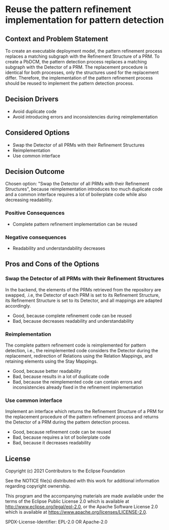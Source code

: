 <!---~~~~~~~~~~~~~~~~~~~~~~~~~~~~~~~~~~~~~~~~~~~~~~~~~~~~~~~~~~~~~~~~~~~~~~~~~~~
  ~ Copyright (c) 2021 Contributors to the Eclipse Foundation
  ~
  ~ See the NOTICE file(s) distributed with this work for additional
  ~ information regarding copyright ownership.
  ~
  ~ This program and the accompanying materials are made available under the
  ~ terms of the Eclipse Public License 2.0 which is available at
  ~ http://www.eclipse.org/legal/epl-2.0, or the Apache Software License 2.0
  ~ which is available at https://www.apache.org/licenses/LICENSE-2.0.
  ~
  ~ SPDX-License-Identifier: EPL-2.0 OR Apache-2.0
  ~~~~~~~~~~~~~~~~~~~~~~~~~~~~~~~~~~~~~~~~~~~~~~~~~~~~~~~~~~~~~~~~~~~~~~~~~~~~-->


# Reuse the pattern refinement implementation for pattern detection

## Context and Problem Statement

To create an executable deployment model, the pattern refinement process replaces a matching subgraph with the Refinement Structure of a PRM.
To create a PbDCM, the pattern detection process replaces a matching subgraph with the Detector of a PRM.
The replacement procedure is identical for both processes, only the structures used for the replacement differ.
Therefore, the implementation of the pattern refinement process should be reused to implement the pattern detection process.

## Decision Drivers

* Avoid duplicate code
* Avoid introducing errors and inconsistencies during reimplementation

## Considered Options

* Swap the Detector of all PRMs with their Refinement Structures
* Reimplementation
* Use common interface

## Decision Outcome

Chosen option: "Swap the Detector of all PRMs with their Refinement Structures", because reimplementation introduces too much duplicate code and a common interface requires a lot of boilerplate code while also decreasing readability.

### Positive Consequences <!-- optional -->

* Complete pattern refinement implementation can be reused

### Negative consequences <!-- optional -->

* Readability and understandability decreases

## Pros and Cons of the Options

### Swap the Detector of all PRMs with their Refinement Structures

In the backend, the elements of the PRMs retrieved from the repository are swapped, .i.e, the Detector of each PRM is set to its Refinement Structure, its Refinement Structure is set to its Detector, and all mappings are adapted accordingly.

* Good, because complete refinement code can be reused
* Bad, because decreases readability and understandability

### Reimplementation

The complete pattern refinement code is reimplemented for pattern detection, i.e., the reimplemented code considers the Detector during the replacement, redirection of Relations using the Relation Mappings, and retaining elements using the Stay Mappings.

* Good, because better readability
* Bad, because results in a lot of duplicate code
* Bad, because the reimplemented code can contain errors and inconsistencies already fixed in the refinement implementation

### Use common interface

Implement an interface which returns the Refinement Structure of a PRM for the replacement procedure of the pattern refinement process and returns the Detector of a PRM during the pattern detection process.

* Good, because refinement code can be reused
* Bad, because requires a lot of boilerplate code
* Bad, because it decreases readability

## License

Copyright (c) 2021 Contributors to the Eclipse Foundation

See the NOTICE file(s) distributed with this work for additional
information regarding copyright ownership.

This program and the accompanying materials are made available under the
terms of the Eclipse Public License 2.0 which is available at
http://www.eclipse.org/legal/epl-2.0, or the Apache Software License 2.0
which is available at https://www.apache.org/licenses/LICENSE-2.0.

SPDX-License-Identifier: EPL-2.0 OR Apache-2.0
